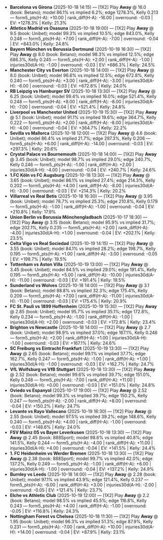 - **Barcelona vs Girona** (2025-10-18 14:15) — [1X2] Play **Away** @ 16.0 (book: Betano); model 86.1% vs implied 6.2%; edge 1278.3%, Kelly 0.213 — form5_pts(H-A): +10.00 | rank_diff(H-A): -16.00 | overround: -0.03 | EV: +1278.3% | Kelly: 21.3%
- **Atletico Madrid vs Osasuna** (2025-10-18 19:00) — [1X2] Play **Away** @ 9.5 (book: Unibet); model 99.3% vs implied 10.5%; edge 843.0%, Kelly 0.248 — form5_pts(H-A): +7.00 | rank_diff(H-A): -7.00 | overround: -0.04 | EV: +843.0% | Kelly: 24.8%
- **Bayern München vs Borussia Dortmund** (2025-10-18 16:30) — [1X2] Play **Away** @ 8.0 (book: Betano); model 98.3% vs implied 12.5%; edge 686.3%, Kelly 0.245 — form5_pts(H-A): +2.00 | rank_diff(H-A): -1.00 | injuries30d(A-H): -1.00 | overround: -0.03 | EV: +686.3% | Kelly: 24.5%
- **Manchester City vs Everton** (2025-10-18 14:00) — [1X2] Play **Away** @ 8.0 (book: Unibet); model 96.6% vs implied 12.5%; edge 672.8%, Kelly 0.240 — form5_pts(H-A): +3.00 | rank_diff(H-A): -3.00 | injuries30d(A-H): -6.00 | overround: -0.03 | EV: +672.8% | Kelly: 24.0%
- **RB Leipzig vs Hamburger SV** (2025-10-18 13:30) — [1X2] Play **Away** @ 6.25 (book: Unibet); model 99.4% vs implied 16.0%; edge 521.4%, Kelly 0.248 — form5_pts(H-A): +8.00 | rank_diff(H-A): -6.00 | injuries30d(A-H): -7.00 | overround: -0.04 | EV: +521.4% | Kelly: 24.8%
- **Liverpool vs Manchester United** (2025-10-19 15:30) — [1X2] Play **Away** @ 5.1 (book: Unibet); model 91.1% vs implied 19.6%; edge 364.7%, Kelly 0.222 — form5_pts(H-A): +2.00 | rank_diff(H-A): -8.00 | injuries30d(A-H): -4.00 | overround: -0.04 | EV: +364.7% | Kelly: 22.2%
- **Sevilla vs Mallorca** (2025-10-18 12:00) — [1X2] Play **Away** @ 4.6 (book: Unibet); model 86.4% vs implied 21.7%; edge 297.3%, Kelly 0.206 — form5_pts(H-A): +6.00 | rank_diff(H-A): -14.00 | overround: -0.03 | EV: +297.3% | Kelly: 20.6%
- **Crystal Palace vs Bournemouth** (2025-10-18 14:00) — [1X2] Play **Away** @ 3.45 (book: Unibet); model 98.7% vs implied 29.0%; edge 240.7%, Kelly 0.246 — form5_pts(H-A): -1.00 | rank_diff(H-A): +2.00 | injuries30d(A-H): -4.00 | overround: -0.04 | EV: +240.7% | Kelly: 24.6%
- **1.FC Köln vs FC Augsburg** (2025-10-18 13:30) — [1X2] Play **Away** @ 3.65 (book: Unibet); model 86.1% vs implied 27.4%; edge 214.3%, Kelly 0.202 — form5_pts(H-A): +4.00 | rank_diff(H-A): -8.00 | injuries30d(A-H): -3.00 | overround: -0.03 | EV: +214.3% | Kelly: 20.2%
- **Villarreal vs Real Betis** (2025-10-18 16:30) — [1X2] Play **Away** @ 3.95 (book: Unibet); model 78.7% vs implied 25.3%; edge 210.8%, Kelly 0.179 — form5_pts(H-A): -1.00 | rank_diff(H-A): -1.00 | overround: -0.04 | EV: +210.8% | Kelly: 17.9%
- **Union Berlin vs Borussia Mönchengladbach** (2025-10-17 18:30) — [1X2] Play **Away** @ 3.15 (book: Betano); model 95.9% vs implied 31.7%; edge 202.1%, Kelly 0.235 — form5_pts(H-A): +2.00 | rank_diff(H-A): -4.00 | injuries30d(A-H): +1.00 | overround: -0.04 | EV: +202.1% | Kelly: 23.5%
- **Celta Vigo vs Real Sociedad** (2025-10-19 14:15) — [1X2] Play **Away** @ 3.55 (book: Unibet); model 84.1% vs implied 28.2%; edge 198.7%, Kelly 0.195 — form5_pts(H-A): +1.00 | rank_diff(H-A): -3.00 | overround: -0.05 | EV: +198.7% | Kelly: 19.5%
- **Tottenham vs Aston Villa** (2025-10-19 13:00) — [1X2] Play **Away** @ 3.45 (book: Unibet); model 84.5% vs implied 29.0%; edge 191.4%, Kelly 0.195 — form5_pts(H-A): +5.00 | rank_diff(H-A): -10.00 | injuries30d(A-H): -11.00 | overround: -0.03 | EV: +191.4% | Kelly: 19.5%
- **Sunderland vs Wolves** (2025-10-18 14:00) — [1X2] Play **Away** @ 3.1 (book: Betano); model 88.8% vs implied 32.3%; edge 175.4%, Kelly 0.209 — form5_pts(H-A): +7.00 | rank_diff(H-A): -11.00 | injuries30d(A-H): -11.00 | overround: -0.03 | EV: +175.4% | Kelly: 20.9%
- **FC St. Pauli vs 1899 Hoffenheim** (2025-10-19 15:30) — [1X2] Play **Away** @ 2.85 (book: Unibet); model 95.7% vs implied 35.1%; edge 172.8%, Kelly 0.234 — form5_pts(H-A): -1.00 | rank_diff(H-A): -1.00 | injuries30d(A-H): +2.00 | overround: -0.03 | EV: +172.8% | Kelly: 23.4%
- **Brighton vs Newcastle** (2025-10-18 14:00) — [1X2] Play **Away** @ 2.7 (book: Unibet); model 98.9% vs implied 37.0%; edge 167.1%, Kelly 0.246 — form5_pts(H-A): +2.00 | rank_diff(H-A): +1.00 | injuries30d(A-H): -1.00 | overround: -0.03 | EV: +167.1% | Kelly: 24.6%
- **SC Freiburg vs Eintracht Frankfurt** (2025-10-19 13:30) — [1X2] Play **Away** @ 2.65 (book: Betano); model 99.1% vs implied 37.7%; edge 162.7%, Kelly 0.247 — form5_pts(H-A): -1.00 | rank_diff(H-A): +1.00 | injuries30d(A-H): -1.00 | overround: -0.03 | EV: +162.7% | Kelly: 24.7%
- **VfL Wolfsburg vs VfB Stuttgart** (2025-10-18 13:30) — [1X2] Play **Away** @ 2.52 (book: Betano); model 99.6% vs implied 39.7%; edge 151.0%, Kelly 0.248 — form5_pts(H-A): -7.00 | rank_diff(H-A): +11.00 | injuries30d(A-H): +0.00 | overround: -0.03 | EV: +151.0% | Kelly: 24.8%
- **Oviedo vs Espanyol** (2025-10-17 19:00) — [1X2] Play **Away** @ 2.52 (book: Betano); model 99.3% vs implied 39.7%; edge 150.2%, Kelly 0.247 — form5_pts(H-A): -2.00 | rank_diff(H-A): +8.00 | overround: -0.04 | EV: +150.2% | Kelly: 24.7%
- **Levante vs Rayo Vallecano** (2025-10-19 16:30) — [1X2] Play **Away** @ 2.55 (book: Unibet); model 97.5% vs implied 39.2%; edge 148.6%, Kelly 0.240 — form5_pts(H-A): +4.00 | rank_diff(H-A): -1.00 | overround: -0.03 | EV: +148.6% | Kelly: 24.0%
- **FSV Mainz 05 vs Bayer Leverkusen** (2025-10-18 13:30) — [1X2] Play **Away** @ 2.45 (book: 888Sport); model 98.6% vs implied 40.8%; edge 141.5%, Kelly 0.244 — form5_pts(H-A): -4.00 | rank_diff(H-A): +11.00 | injuries30d(A-H): +4.00 | overround: -0.04 | EV: +141.5% | Kelly: 24.4%
- **1. FC Heidenheim vs Werder Bremen** (2025-10-18 13:30) — [1X2] Play **Away** @ 2.38 (book: 888Sport); model 99.7% vs implied 42.0%; edge 137.2%, Kelly 0.249 — form5_pts(H-A): -1.00 | rank_diff(H-A): +6.00 | injuries30d(A-H): -1.00 | overround: -0.04 | EV: +137.2% | Kelly: 24.9%
- **Burnley vs Leeds** (2025-10-18 14:00) — [1X2] Play **Away** @ 2.28 (book: Unibet); model 97.1% vs implied 43.9%; edge 121.4%, Kelly 0.237 — form5_pts(H-A): -6.00 | rank_diff(H-A): +3.00 | injuries30d(A-H): -2.00 | overround: -0.05 | EV: +121.4% | Kelly: 23.7%
- **Elche vs Athletic Club** (2025-10-19 12:00) — [1X2] Play **Away** @ 2.2 (book: Betano); model 98.5% vs implied 45.5%; edge 116.8%, Kelly 0.243 — form5_pts(H-A): +4.00 | rank_diff(H-A): -1.00 | overround: -0.05 | EV: +116.8% | Kelly: 24.3%
- **Nottingham Forest vs Chelsea** (2025-10-18 11:30) — [1X2] Play **Away** @ 1.95 (book: Unibet); model 96.3% vs implied 51.3%; edge 87.9%, Kelly 0.231 — form5_pts(H-A): -7.00 | rank_diff(H-A): +10.00 | injuries30d(A-H): +14.00 | overround: -0.04 | EV: +87.9% | Kelly: 23.1%